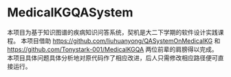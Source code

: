 # MedicalKGQASystem
本项目为基于知识图谱的疾病知识问答系统，契机是大二下学期的软件设计实践课程。
本项目借助 https://github.com/liuhuanyong/QASystemOnMedicalKG 和 https://github.com/Tonystark-001/MedicalKGQA 两位前辈的肩膀得以完成。
本项目具体问题具体分析地对原代码作了相应改进，后人只需修改相应路径便可直接运行。
